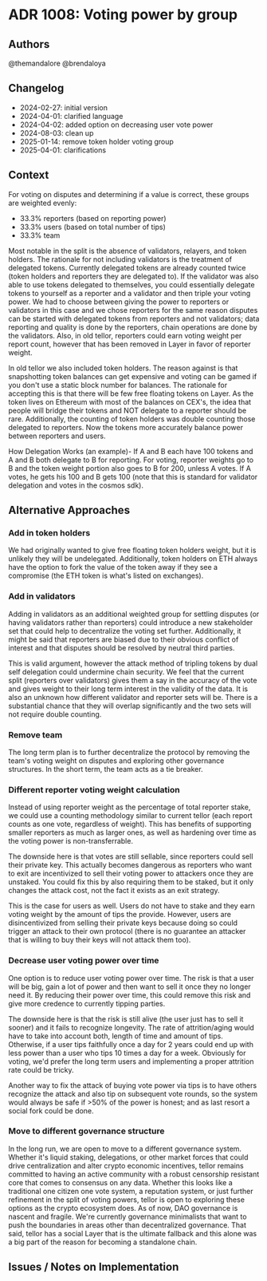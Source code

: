 # ADR 1008: Voting power by group

## Authors

@themandalore
@brendaloya

## Changelog

- 2024-02-27: initial version
- 2024-04-01: clarified language
- 2024-04-02: added option on decreasing user vote power
- 2024-08-03: clean up
- 2025-01-14: remove token holder voting group
- 2025-04-01: clarifications 

## Context

For voting on disputes and determining if a value is correct, these groups are weighted evenly:

- 33.3% reporters (based on reporting power)
- 33.3% users (based on total number of tips)
- 33.3% team

Most notable in the split is the absence of validators, relayers, and token holders.  The rationale for not including validators is the treatment of delegated tokens.  Currently delegated tokens are already counted twice (token holders and reporters they are delegated to).  If the validator was also able to use tokens delegated to themselves, you could essentially delegate tokens to yourself as a reporter and a validator and then triple your voting power.  We had to choose between giving the power to reporters or validators in this case and we chose reporters for the same reason disputes can be started with delegated tokens from reporters and not validators; data reporting and quality is done by the reporters, chain operations are done by the validators. Also, in old tellor, reporters could earn voting weight per report count, however that has been removed in Layer in favor of reporter weight.

In old tellor we also included token holders.  The reason against is that snapshotting token balances can get expensive and voting can be gamed if you don't use a static block number for balances.  The rationale for accepting this is that there will be few free floating tokens on Layer.  As the token lives on Ethereum with most of the balances on CEX's, the idea that people will bridge their tokens and NOT delegate to a reporter should be rare.  Additionally, the counting of token holders was double counting those delegated to reporters.  Now the tokens more accurately balance power between reporters and users. 

How Delegation Works (an example)- If A and B each have 100 tokens and A and B both delegate to B for reporting.  For voting, reporter weights go to B and the token weight portion also goes to B for 200, unless A votes.  If A votes, he gets his 100 and B gets 100 (note that this is standard for validator delegation and votes in the cosmos sdk).

## Alternative Approaches

### Add in token holders

We had originally wanted to give free floating token holders weight, but it is unlikely they will be undelegated.  Additionally, token holders on ETH always have the option to fork the value of the token away if they see a compromise (the ETH token is what's listed on exchanges). 

### Add in validators

Adding in validators as an additional weighted group for settling disputes (or having validators rather than reporters) could introduce a new stakeholder set that could help to decentralize the voting set further.  Additionally, it might be said that reporters are biased due to their obvious conflict of interest and that disputes should be resolved by neutral third parties.  

This is valid argument, however the attack method of tripling tokens by dual self delegation could undermine chain security.  We feel that the current split (reporters over validators) gives them a say in the accuracy of the vote and gives weight to their long term interest in the validity of the data.  It is also an unknown how different validator and reporter sets will be.  There is a substantial chance that they will overlap significantly and the two sets will not require double counting. 

### Remove team

The long term plan is to further decentralize the protocol by removing the team's voting weight on disputes and exploring other governance structures. In the short term, the team acts as a tie breaker.

### Different reporter voting weight calculation 

Instead of using reporter weight as the percentage of total reporter stake, we could use a counting methodology similar to current tellor (each report counts as one vote, regardless of weight).  This has benefits of supporting smaller reporters as much as larger ones, as well as hardening over time as the voting power is non-transferrable.  

The downside here is that votes are still sellable, since reporters could sell their private key.  This actually becomes dangerous as reporters who want to exit are incentivized to sell their voting power to attackers once they are unstaked.  You could fix this by also requiring them to be staked, but it only changes the attack cost, not the fact it exists as an exit strategy.  

This is the case for users as well. Users do not have to stake and they earn voting weight by the amount of tips the provide. However, users are disincentivized from selling their private keys because doing so could trigger an attack to their own protocol (there is no guarantee an attacker that is willing to buy their keys will not attack them too). 

### Decrease user voting power over time

One option is to reduce user voting power over time.  The risk is that a user will be big, gain a lot of power and then want to sell it once they no longer need it.  By reducing their power over time, this could remove this risk and give more credence to currently tipping parties.  

The downside here is that the risk is still alive (the user just has to sell it sooner) and it fails to recognize longevity. The rate of attrition/aging would have to take into account both, length of time and amount of tips. Otherwise, if a user tips faithfully once a day for 2 years could end up with less power than a user who tips 10 times a day for a week. Obviously for voting, we'd prefer the long term users and implementing a proper attrition rate could be tricky. 

Another way to fix the attack of buying vote power via tips is to have others recognize the attack and also tip on subsequent vote rounds, so the system would always be safe if >50% of the power is honest; and as last resort a social fork could be done. 

### Move to different governance structure

In the long run, we are open to move to a different governance system.  Whether it's liquid staking, delegations, or other market forces that could drive centralization and alter crypto economic incentives, tellor remains committed to having an active community with a robust censorship resistant core that comes to consensus on any data.  Whether this looks like a traditional one citizen one vote system, a reputation system, or just further refinement in the split of voting powers, tellor is open to exploring these options as the crypto ecosystem does.  As of now, DAO governance is nascent and fragile.  We're currently governance minimalists that want to push the boundaries in areas other than decentralized governance.  That said, tellor has a social Layer that is the ultimate fallback and this alone was a big part of the reason for becoming a standalone chain.  

## Issues / Notes on Implementation


